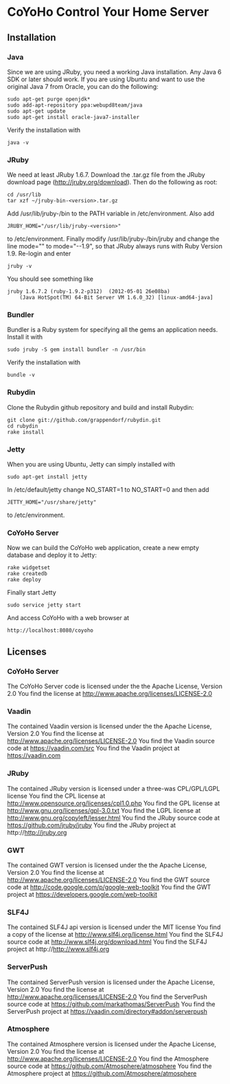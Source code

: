 CoYoHo Control Your Home Server
===============================

Installation
------------

### Java

Since we are using JRuby, you need a working Java installation. Any Java 6 SDK or later should
work. If you are using Ubuntu and want to use the original Java 7 from Oracle, you can do the
following:

	sudo apt-get purge openjdk*
	sudo add-apt-repository ppa:webupd8team/java
	sudo apt-get update
	sudo apt-get install oracle-java7-installer
	
Verify the installation with

	java -v
	
### JRuby

We need at least JRuby 1.6.7. Download the .tar.gz file from the JRuby download page 
(http://jruby.org/download). Then do the following as root:

	cd /usr/lib
	tar xzf ~/jruby-bin-<version>.tar.gz
	
Add /usr/lib/jruby-<version>/bin to the PATH variable in /etc/environment. Also add

	JRUBY_HOME="/usr/lib/jruby-<version>"
	
to /etc/environment. Finally modify /usr/lib/jruby-<version>/bin/jruby and change the line
mode="" to mode="--1.9", so that JRuby always runs with Ruby Version 1.9. Re-login and enter

	jruby -v
	
You should see something like

	jruby 1.6.7.2 (ruby-1.9.2-p312)  (2012-05-01 26e08ba) 
		(Java HotSpot(TM) 64-Bit Server VM 1.6.0_32) [linux-amd64-java]

### Bundler

Bundler is a Ruby system for specifying all the gems an application needs. Install it with

	sudo jruby -S gem install bundler -n /usr/bin

Verify the installation with

	bundle -v

### Rubydin

Clone the Rubydin github repository and build and install Rubydin:

	git clone git://github.com/grappendorf/rubydin.git
	cd rubydin
	rake install

### Jetty

When you are using Ubuntu, Jetty can simply installed with

	sudo apt-get install jetty

In /etc/default/jetty change NO_START=1 to NO_START=0 and then add

	JETTY_HOME="/usr/share/jetty"
	
to /etc/environment.

### CoYoHo Server

Now we can build the CoYoHo web application, create a new empty database and deploy it to Jetty:

	rake widgetset
	rake createdb
	rake deploy
	
Finally start Jetty

	sudo service jetty start
	
And access CoYoHo with a web browser at

	http://localhost:8080/coyoho

Licenses
--------

### CoYoHo Server

The CoYoHo Server code is licensed under the the Apache License, Version 2.0
You find the license at http://www.apache.org/licenses/LICENSE-2.0

### Vaadin

The contained Vaadin version is licensed under the the Apache License, Version 2.0
You find the license at http://www.apache.org/licenses/LICENSE-2.0
You find the Vaadin source code at https://vaadin.com/src
You find the Vaadin project at https://vaadin.com

### JRuby

The contained JRuby version is licensed under a three-was CPL/GPL/LGPL license
You find the CPL license at http://www.opensource.org/licenses/cpl1.0.php
You find the GPL license at http://www.gnu.org/licenses/gpl-3.0.txt
You find the LGPL license at http://www.gnu.org/copyleft/lesser.html
You find the JRuby source code at https://github.com/jruby/jruby
You find the JRuby project at http://http://jruby.org

### GWT

The contained GWT version is licensed under the the Apache License, Version 2.0
You find the license at http://www.apache.org/licenses/LICENSE-2.0
You find the GWT source code at http://code.google.com/p/google-web-toolkit
You find the GWT project at https://developers.google.com/web-toolkit

### SLF4J

The contained SLF4J api version is licensed under the MIT license
You find a copy of the license at http://www.slf4j.org/license.html
You find the SLF4J source code at http://www.slf4j.org/download.html
You find the SLF4J project at http://http://www.slf4j.org

### ServerPush

The contained ServerPush version is licensed under the Apache License, Version 2.0
You find the license at http://www.apache.org/licenses/LICENSE-2.0
You find the ServerPush source code at https://github.com/markathomas/ServerPush
You find the ServerPush project at https://vaadin.com/directory#addon/serverpush

### Atmosphere

The contained Atmosphere version is licensed under the Apache License, Version 2.0
You find the license at http://www.apache.org/licenses/LICENSE-2.0
You find the Atmosphere source code at https://github.com/Atmosphere/atmosphere
You find the Atmosphere project at https://github.com/Atmosphere/atmosphere
